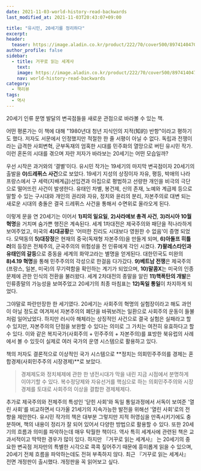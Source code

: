```yaml
---
date: 2021-11-03-world-history-read-backwards
last_modified_at: 2021-11-03T20:43:07+09:00

title: "유시민, 20세기를 정리하다"
excerpt:
header:
  teaser: https://image.aladin.co.kr/product/222/70/cover500/8974140470_1.jpg
author_profile: false
sidebar:
  - title: 거꾸로 읽는 세계사
    text:
    image: https://image.aladin.co.kr/product/222/70/cover500/8974140470_1.jpg
    nav: world-history-read-backwards
category:
  - 책리뷰
tags:
  - 역사
---
```

20세기 인류 문명 발달의 변곡점들을 새로운 관점으로 바라볼 수 있는 책. 

어떤 평론가는 이 책에 대해 "1980년대 청년 지식인의 지적(知的) 반항"이라고 평하기도 했다. 저자도 서문에서 인정했지만 적절한 한 줄 서평이 아닐 수 없다. 독립과 전쟁이라는 급격한 사회변혁, 군부독재의 엄혹한 시대를 민주화의 열망으로 버틴 유시민 작가. 이런 혼돈의 시대를 겪으며 자란 저자가 바라보는 20세기는 어떤 모습일까? 

우선 시작은 과거와의 ‘결별’이다. 유시민 작가는 19세기의 마지막 변곡점이자 20세기의 출발을 **0)드레퓌스 사건**으로 보았다. 19세기 지성의 상징이자 자유, 평등, 박애의 나라 프랑스에서 구 세력(지배계급)선입견과 아집으로 평범하고 선량한 개인을 비극의 극단으로 떨어뜨린 사건이 발생한다. 유태인 차별, 봉건제, 신의 존재, 노예와 계급제 등으로 말할 수 있는 구시대와 개인의 권리와 자유, 정치와 윤리의 분리, 자본주의로 대변 되는 새로운 시대의 충돌은 결국 드레퓌스 사건을 통해서 수면위로 올라오게 된다. 

이렇게 문을 연 20세기는 이어서 **1)피의 일요일**, **2)사라예보 총격 사건**, **3)러시아 10월 혁명**을 거치며 숨가쁜 행진은 계속된다. 세계 1차대전은 제국주의와 패단을 적나라하게 보여주었고, 미국의 **4)대공황**은 '어떠한 진리도 시대보다 영원한 수 없음'이 증명 되었다. 모택동의 **5)대장정**은 현재의 중국(독재형 자본주의)을 만들게 되며, **6)아돌프 히틀러**의 등장은 전체주의, 군국주의의 위험성을 전 인류에게 각인 시켰다. **7)팔레스타인과 유태인의 갈등**으로 중동을 세계의 화약고라는 별명을 얻게된다. 대한민국도 미완의 **8)4.19 혁명**을 통해 민주주의의 각성으로 한걸음 다가갔다. **9)베트남 전쟁**은 제국주의(프랑스, 일본, 미국)의 무기력함을 확인하는 계기가 되었으며, **10)말콤X**는 미국의 인종문제에 관한 인식의 전환을 불러왔다. 세계 2차대전의 종말을 알린 **11)핵폭탄의 개발**은 인류종말의 가능성을 보여주었고 20세기의 최종 마침표는 **12)독일 통일**이 차지하게 되었다. 

그야말로 파란만장한 한 세기였다. 20세기는 사회주의 혁명의 실험장이라고 해도 과언이 아닐 정도로 여겨져서 자본주의의 폐단을 바꿔보려는 일환으로 사회주의 운동이 들불처럼 일어났었다. 하지만 러시아 해체라는 상징적인 사건으로 결국 실험은 실패라고 할 수 있지만, 자본주의의 단점을 보완할 수 있다는 의미로 그 가치는 여전히 유효하다고 할 수 있다. 이와 같은 복지국가(사회주의 + 민주주의 + 자본주의)를 표방한 북유럽의 사례에서 볼 수 있듯이 실제로 여러 국가의 운영 시스템으로 활용하고 있다. 

책의 저자도 결론적으로 이상적인 국가 시스템으로 **정치는 의회민주주의를 경제는 혼합경제(사회민주주의 시장경제)**로 보았다. 

> 경제제도와 정치체제에 관한 한 냉전시대가 막을 내린 지금 시점에서 분명하게 이야기할 수 있다. 복수정당제와 자유선거를 핵심으로 하는 의회민주주의와 시장경제를 토대로 사회주의 이상을 결합한 경제체제다. 

추가로 제국주의와 전체주의 특성인 '닫힌 사회'와 독일 통일과정에서 서독이 보여준 '열린 사회'를 비교하면서 다가올 21세기의 지속가능한 발전을 위해선 '열린 사회'로의 전향을 제안한다. 유시민 작가의 책은 대부분 그렇지만 지적 허영심을 만족시키기에도 충분하며, 책의 내용이 정리가 잘 되어 있어서 다양한 방법으로 활용할 수 있다. 또한 20세기의 흐름과 의미를 파악하는데 매우 탁월한 책이다. 역사 특히 세계사에 관련된 책은 교과서적이고 딱딱한 경우가 많이 있다. 하지만 『거꾸로 읽는 세계사』 는 20세기의 중요한 변곡점 저자만의 특별한 시각으로 콕콕 짚어주기 때문에 흥미롭게 읽을 수 있으며, 20세기 전체 흐름을 파악하는데도 전혀 부족하지 않다. 최근 『거꾸로 읽는 세계사』 전면 개정판이 출시했다. 개정판을 꼭 읽어보고 싶다.